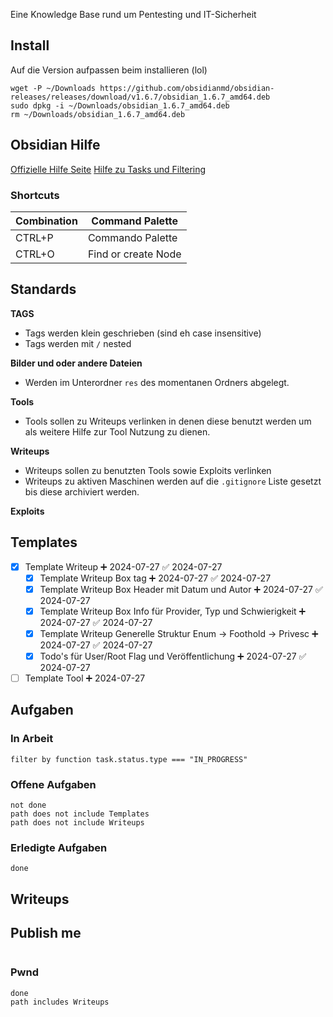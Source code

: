 Eine Knowledge Base rund um Pentesting und IT-Sicherheit

## Install

Auf die Version aufpassen beim installieren (lol)

```
wget -P ~/Downloads https://github.com/obsidianmd/obsidian-releases/releases/download/v1.6.7/obsidian_1.6.7_amd64.deb
sudo dpkg -i ~/Downloads/obsidian_1.6.7_amd64.deb
rm ~/Downloads/obsidian_1.6.7_amd64.deb
```

## Obsidian Hilfe

[Offizielle Hilfe Seite](https://help.obsidian.md/Home)
[Hilfe zu Tasks und Filtering](https://publish.obsidian.md/tasks/Introduction)

### Shortcuts

| Combination | Command Palette     |
| ----------- | ------------------- |
| CTRL+P      | Commando Palette    |
| CTRL+O      | Find or create Node |

## Standards

**TAGS**
 - Tags werden klein geschrieben (sind eh case insensitive)
 - Tags werden mit `/` nested
 
**Bilder und oder andere Dateien**
- Werden im Unterordner `res` des momentanen Ordners abgelegt.

**Tools**
- Tools sollen zu Writeups verlinken in denen diese benutzt werden um als weitere Hilfe zur Tool Nutzung zu dienen.

**Writeups**
- Writeups sollen zu benutzten Tools sowie Exploits verlinken
- Writeups zu aktiven Maschinen werden auf die `.gitignore` Liste gesetzt bis diese archiviert werden.

**Exploits**

## Templates

- [x] Template Writeup ➕ 2024-07-27 ✅ 2024-07-27
	- [x] Template Writeup Box tag ➕ 2024-07-27 ✅ 2024-07-27
	- [x] Template Writeup Box Header mit Datum und Autor ➕ 2024-07-27 ✅ 2024-07-27
	- [x] Template Writeup  Box Info für Provider, Typ und Schwierigkeit ➕ 2024-07-27 ✅ 2024-07-27
	- [x] Template Writeup Generelle Struktur Enum -> Foothold -> Privesc ➕ 2024-07-27 ✅ 2024-07-27
	- [x] Todo's für User/Root Flag und Veröffentlichung ➕ 2024-07-27 ✅ 2024-07-27
- [ ] Template Tool ➕ 2024-07-27
## Aufgaben

### In Arbeit
```tasks
filter by function task.status.type === "IN_PROGRESS"
```

### Offene Aufgaben
```tasks
not done
path does not include Templates
path does not include Writeups
```

### Erledigte Aufgaben
```tasks
done
```


## Writeups

## Publish me

```tasks
```

### Pwnd

```tasks
done
path includes Writeups
```